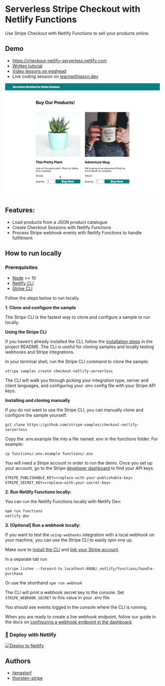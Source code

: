 # Serverless Stripe Checkout with Netlify Functions

Use Stripe Checkout with Netlify Functions to sell your products online.

## Demo

- https://checkout-netlify-serverless.netlify.com
- [Written tutorial](https://www.netlify.com/blog/2020/04/13/learn-how-to-accept-money-on-jamstack-sites-in-38-minutes/)
- [Video lessons on egghead](https://jason.af/egghead/stripe-products)
- Live coding session on [learnwithjason.dev](https://www.learnwithjason.dev/sell-products-on-the-jamstack)

<img src="stripe-checkout-netlify-functions-demo.gif" alt="Stripe Checkout with Netlify functions demo gif" align="center">

## Features:

- Load products from a JSON product catalogue
- Create Checkout Sessions with Netlify Functions
- Process Stripe webhook events with Netlify Functions to handle fulfillment

## How to run locally

### Prerequisites

- [Node](https://nodejs.org/en/) >= 10
- [Netlify CLI](https://docs.netlify.com/cli/get-started/#installation)
- [Stripe CLI](https://stripe.com/docs/stripe-cli)

Follow the steps below to run locally.

**1. Clone and configure the sample**

The Stripe CLI is the fastest way to clone and configure a sample to run locally.

**Using the Stripe CLI**

If you haven't already installed the CLI, follow the [installation steps](https://github.com/stripe/stripe-cli#installation) in the project README. The CLI is useful for cloning samples and locally testing webhooks and Stripe integrations.

In your terminal shell, run the Stripe CLI command to clone the sample:

```
stripe samples create checkout-netlify-serverless
```

The CLI will walk you through picking your integration type, server and client languages, and configuring your .env config file with your Stripe API keys.

**Installing and cloning manually**

If you do not want to use the Stripe CLI, you can manually clone and configure the sample yourself:

```
git clone https://github.com/stripe-samples/checkout-netlify-serverless
```

Copy the .env.example file into a file named .env in the functions folder. For example:

```
cp functions/.env.example functions/.env
```

You will need a Stripe account in order to run the demo. Once you set up your account, go to the Stripe [developer dashboard](https://stripe.com/docs/development#api-keys) to find your API keys.

```
STRIPE_PUBLISHABLE_KEY=<replace-with-your-publishable-key>
STRIPE_SECRET_KEY=<replace-with-your-secret-key>
```

**2. Run Netlify Functions locally:**

You can run the Netlify Functions locally with Netlify Dev:

```
npm run functions
netlify dev
```

**3. [Optional] Run a webhook locally:**

If you want to test the `using-webhooks` integration with a local webhook on your machine, you can use the Stripe CLI to easily spin one up.

Make sure to [install the CLI](https://stripe.com/docs/stripe-cli) and [link your Stripe account](https://stripe.com/docs/stripe-cli#link-account).

In a separate tab run

```
stripe listen --forward-to localhost:8888/.netlify/functions/handle-purchase
```

Or use the shorthand `npm run webhook`

The CLI will print a webhook secret key to the console. Set `STRIPE_WEBHOOK_SECRET` to this value in your .env file.

You should see events logged in the console where the CLI is running.

When you are ready to create a live webhook endpoint, follow our guide in the docs on [configuring a webhook endpoint in the dashboard](https://stripe.com/docs/webhooks/setup#configure-webhook-settings).

### 💫 Deploy with Netlify

[![Deploy to Netlify](https://www.netlify.com/img/deploy/button.svg)](https://app.netlify.com/start/deploy?repository=https://github.com/stripe-samples/checkout-netlify-serverless)

## Authors

- [jlengstorf](https://twitter.com/jlengstorf)
- [thorsten-stripe](https://twitter.com/thorwebdev)
